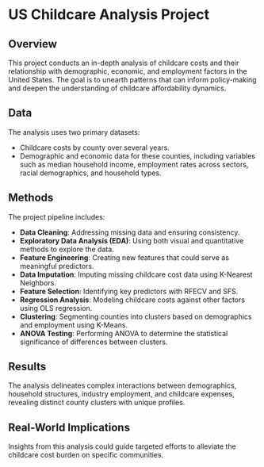 # US Childcare Analysis Project

## Overview
This project conducts an in-depth analysis of childcare costs and their relationship with demographic, economic, and employment factors in the United States. The goal is to unearth patterns that can inform policy-making and deepen the understanding of childcare affordability dynamics.

## Data
The analysis uses two primary datasets:
- Childcare costs by county over several years.
- Demographic and economic data for these counties, including variables such as median household income, employment rates across sectors, racial demographics, and household types.

## Methods
The project pipeline includes:

- **Data Cleaning**: Addressing missing data and ensuring consistency.
- **Exploratory Data Analysis (EDA)**: Using both visual and quantitative methods to explore the data.
- **Feature Engineering**: Creating new features that could serve as meaningful predictors.
- **Data Imputation**: Imputing missing childcare cost data using K-Nearest Neighbors.
- **Feature Selection**: Identifying key predictors with RFECV and SFS.
- **Regression Analysis**: Modeling childcare costs against other factors using OLS regression.
- **Clustering**: Segmenting counties into clusters based on demographics and employment using K-Means.
- **ANOVA Testing**: Performing ANOVA to determine the statistical significance of differences between clusters.

## Results
The analysis delineates complex interactions between demographics, household structures, industry employment, and childcare expenses, revealing distinct county clusters with unique profiles.

## Real-World Implications
Insights from this analysis could guide targeted efforts to alleviate the childcare cost burden on specific communities.
